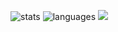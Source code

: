 ![stats](https://github-readme-stats.vercel.app/api?username=amwaly&hide=contribs&show_icons=true&theme=dark)
![languages](https://github-readme-stats.vercel.app/api/top-langs/?username=amwaly&layout=compact&theme=dark)
![](https://komarev.com/ghpvc/?username=amwaly)
